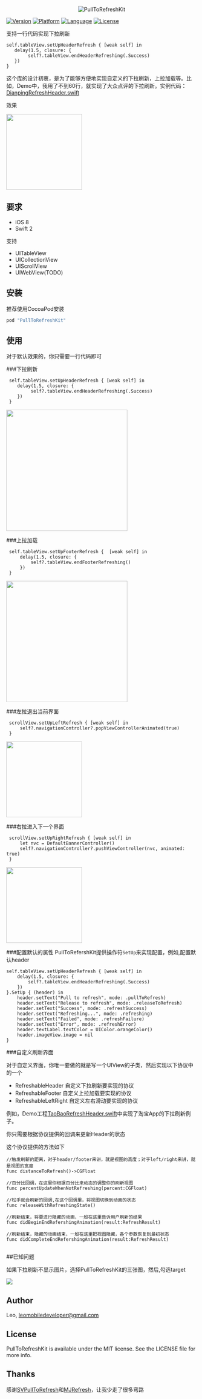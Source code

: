 
<p align="center">

<img src="https://raw.github.com/LeoMobileDeveloper/PullToRefreshKit/master/Screenshot/logo.png" alt="PullToRefreshKit" title="PullToRefreshKit"/>

</p>


 [![Version](https://img.shields.io/cocoapods/v/PullToRefreshKit.svg?style=flat)](http://cocoapods.org/pods/PullToRefreshKit)  [![Platform](http://img.shields.io/badge/platform-ios-blue.svg?style=flat
)](https://developer.apple.com/iphone/index.action)
 [![Language](http://img.shields.io/badge/language-swift-brightgreen.svg?style=flat
)](https://developer.apple.com/swift)
 [![License](http://img.shields.io/badge/license-MIT-lightgrey.svg?style=flat
)](http://mit-license.org)

支持一行代码实现下拉刷新

```
self.tableView.setUpHeaderRefresh { [weak self] in
   delay(1.5, closure: { 
        self?.tableView.endHeaderRefreshing(.Success)
   })
}
```
这个库的设计初衷，是为了能够方便地实现自定义的下拉刷新，上拉加载等。比如，Demo中，我用了不到60行，就实现了大众点评的下拉刷新。实例代码：[DianpingRefreshHeader.swift](https://github.com/LeoMobileDeveloper/PullToRefreshKit/blob/master/PullToRefreshKit/DianpingRefreshHeader.swift)

效果

<img src="https://raw.github.com/LeoMobileDeveloper/PullToRefreshKit/master/Screenshot/dianping.gif" width="200">

## 要求

- iOS 8
- Swift 2

支持

- UITableView
- UICollectionView
- UIScrollView
- UIWebView(TODO)


## 安装
推荐使用CocoaPod安装

```ruby
pod "PullToRefreshKit"
```
## 使用

对于默认效果的，你只需要一行代码即可

###下拉刷新

```
 self.tableView.setUpHeaderRefresh { [weak self] in
    delay(1.5, closure: { 
         self?.tableView.endHeaderRefreshing(.Success)
    })
 }
```

<img src="https://raw.github.com/LeoMobileDeveloper/PullToRefreshKit/master/Screenshot/gif1.gif" width="320">


###上拉加载
```
 self.tableView.setUpFooterRefresh {  [weak self] in
     delay(1.5, closure: {
         self?.tableView.endFooterRefreshing()
     })
 }
```

<img src="https://raw.github.com/LeoMobileDeveloper/PullToRefreshKit/master/Screenshot/gif2.gif" width="320">


###左拉退出当前界面

```
 scrollView.setUpLeftRefresh { [weak self] in
     self?.navigationController?.popViewControllerAnimated(true)
 }
```

<img src="https://raw.github.com/LeoMobileDeveloper/PullToRefreshKit/master/Screenshot/gif3.gif" width="200">

###右拉进入下一个界面

```
 scrollView.setUpRightRefresh { [weak self] in
     let nvc = DefaultBannerController()
     self?.navigationController?.pushViewController(nvc, animated: true)
 }
```

<img src="https://raw.github.com/LeoMobileDeveloper/PullToRefreshKit/master/Screenshot/gif4.gif" width="200">

###配置默认的属性
PullToRefershKit提供操作符`SetUp`来实现配置，例如,配置默认header

```
self.tableView.setUpHeaderRefresh { [weak self] in
    delay(1.5, closure: {
        self?.tableView.endHeaderRefreshing(.Success)
    })
}.SetUp { (header) in
    header.setText("Pull to refresh", mode: .pullToRefresh)
    header.setText("Release to refresh", mode: .releaseToRefresh)
    header.setText("Success", mode: .refreshSuccess)
    header.setText("Refreshing...", mode: .refreshing)
    header.setText("Failed", mode: .refreshFailure)
    header.setText("Error", mode: .refreshError)
    header.textLabel.textColor = UIColor.orangeColor()
    header.imageView.image = nil
}
```

###自定义刷新界面

对于自定义界面，你唯一要做的就是写一个UIView的子类，然后实现以下协议中的一个

- RefreshableHeader 自定义下拉刷新要实现的协议
- RefreshableFooter 自定义上拉加载要实现的协议
- RefreshableLeftRight 自定义左右滑动要实现的协议

例如，Demo工程[TaoBaoRefreshHeader.swift](https://github.com/LeoMobileDeveloper/PullToRefreshKit/blob/master/PullToRefreshKit/TaoBaoRefreshHeader.swift)中实现了淘宝App的下拉刷新例子。

你只需要根据协议提供的回调来更新Header的状态

这个协议提供的方法如下

```
//触发刷新的距离，对于header/footer来讲，就是视图的高度；对于left/right来讲，就是视图的宽度
func distanceToRefresh()->CGFloat

//百分比回调，在这里你根据百分比来动态的调整你的刷新视图
func percentUpdateWhenNotRefreshing(percent:CGFloat)

//松手就会刷新的回调,在这个回调里，将视图切换到动画的状态
func releaseWithRefreshingState()

//刷新结束，将要进行隐藏的动画，一般在这里告诉用户刷新的结果
func didBeginEndRefershingAnimation(result:RefreshResult)

//刷新结束，隐藏的动画结束，一般在这里把视图隐藏，各个参数恢复到最初状态
func didCompleteEndRefershingAnimation(result:RefreshResult)
    
```
##已知问题

如果下拉刷新不显示图片，选择PullToRefreshKit的三张图，然后,勾选target

<img src="https://raw.github.com/LeoMobileDeveloper/PullToRefreshKit/master/Screenshot/issue1.png">



## Author

Leo, leomobiledeveloper@gmail.com

## License

PullToRefreshKit is available under the MIT license. See the LICENSE file for more info.

## Thanks
感谢[SVPullToRefresh](https://github.com/samvermette/SVPullToRefresh)和[MJRefresh](https://github.com/CoderMJLee/MJRefresh)，让我少走了很多弯路